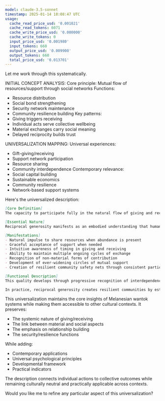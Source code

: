 ```yaml
---
model: claude-3.5-sonnet
timestamp: 2025-01-14 18:08:47 UTC
usage:
  cache_read_price_usd: '0.001821'
  cache_read_tokens: 6071
  cache_write_price_usd: '0.000000'
  cache_write_tokens: 0
  input_price_usd: '0.001980'
  input_tokens: 660
  output_price_usd: '0.009900'
  output_tokens: 660
  total_price_usd: '0.013701'
---
```


Let me work through this systematically.

INITIAL CONCEPT ANALYSIS:
Core principle: Mutual flow of resources/support through social networks
Functions: 
- Resource distribution
- Social bond strengthening
- Security network maintenance
- Community resilience building
Key patterns:
- Giving triggers receiving
- Individual acts serve collective wellbeing
- Material exchanges carry social meaning
- Delayed reciprocity builds trust

UNIVERSALIZATION MAPPING:
Universal experiences:
- Gift-giving/receiving
- Support network participation
- Resource sharing
- Community interdependence
Contemporary relevance:
- Social capital building
- Sustainable economics
- Community resilience
- Network-based support systems

Here's the universalized description:

```markdown
[Core Definition]
The capacity to participate fully in the natural flow of giving and receiving that sustains human communities, characterized by an intuitive awareness of when and how to share resources, support others, and accept help in ways that strengthen the entire social fabric.

[Essential Nature]
Reciprocal generosity manifests as an embodied understanding that human flourishing depends on continuous cycles of giving and receiving. It transcends simple transaction, operating instead as an organic process of resource circulation that builds lasting bonds and creates resilient support networks. This quality combines material practicality with social intelligence, recognizing that the true value of sharing lies not just in what is exchanged, but in the relationships and trust it cultivates.

[Manifestations]
- Natural impulse to share resources when abundance is present
- Graceful acceptance of support when needed
- Intuitive awareness of timing in giving and receiving
- Ability to maintain multiple ongoing cycles of exchange
- Recognition of non-material forms of contribution
- Development of ever-widening circles of mutual support
- Creation of resilient community safety nets through consistent participation

[Functional Description]
This quality develops through progressive recognition of interdependence and repeated participation in successful exchanges. Initially emerging as simple give-and-take, it matures into sophisticated social intelligence that can navigate complex networks of obligation and opportunity. The practitioner learns to read subtle social cues, understand timing, and maintain multiple reciprocal relationships simultaneously.

In practice, reciprocal generosity creates resilient communities by establishing robust networks of mutual support. It transforms material exchanges into social bonds, converting temporary transactions into lasting relationships. This creates a self-reinforcing system where individual acts of sharing strengthen collective security, while community resilience supports individual wellbeing.
```

This universalization maintains the core insights of Melanesian wantok systems while making them accessible to other cultural contexts. It preserves:
- The systemic nature of giving/receiving
- The link between material and social aspects
- The emphasis on relationship building
- The security/resilience functions

While adding:
- Contemporary applications
- Universal psychological principles
- Developmental framework
- Practical indicators

The description connects individual actions to collective outcomes while remaining culturally neutral and practically applicable across contexts.

Would you like me to refine any particular aspect of this universalization?